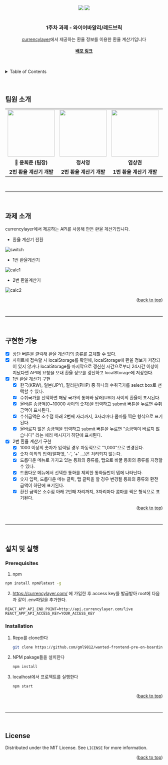 <div id="top"></div>

<!-- PROJECT SHIELDS -->
<div align='center'>
  <img src="https://img.shields.io/badge/JavaScript-F7DF1E?style=for-the-badge&logo=javascript&logoColor=black"/>
  <img src="https://img.shields.io/badge/React-61DAFB?style=for-the-badge&logo=React&logoColor=blue"/>
</div>


<!-- PROJECT LOGO -->
<br />
<div align="center">

  <h3 align="center">1주차 과제 - 와이어바알리/레드브릭</h3>

  <p align="center">
    <a href="https://currencylayer.com/">currencylayer</a>에서 제공하는 환율 정보를 이용한 환율 계산기입니다
    <br />
    <br />
    <a href="http://tyranno-currency.s3-website.ap-northeast-2.amazonaws.com/"><strong>배포 링크</strong></a>
  </p>
</div>

<br>

<br>

<details>
  <summary>Table of Contents</summary>
  <ol>
    <li><a href="#팀원-소개">팀원 소개</a></li> 
    <li><a href="#과제-소개">과제 소개</a></li>
    <li><a href="#구현한-기능">구현한 기능</a></li>
    <li>
      <a href="#설치-및-실행">설치 및 실행
      <ul>
        <li><a href="#prerequisites">Prerequisites</a></li>
        <li><a href="#installation">Installation</a></li>
      </ul>
    </li>
    <li><a href="#프로젝트-구조">프로젝트 </a></li>
    <li><a href="#license">License</a></li>
  </ol>
</details>

<br>
<br>

<!--팀원 소개-->
## 팀원 소개

<table align="center">
<tr>
<td align="center"><a href="https://github.com/gml9812"><img src="https://avatars.githubusercontent.com/u/28294925?v=4" width="150px" /></a></td>
<td align="center"><a href="https://github.com/seoysauce"><img src="https://avatars.githubusercontent.com/u/65898861?v=4" width="150px" /></a></td>
<td align="center"><a href="https://github.com/Yummy-sk"><img src="https://avatars.githubusercontent.com/u/60822846?v=4" width="150px" /></a></td>
<td align="center"><a href="https://github.com/jambottle"><img src="https://avatars.githubusercontent.com/u/72926450?v=4" width="150px" /></a></td>

</tr>
<tr>
<td align="center"><b>👑 윤희준 (팀장)</b></td>
<td align="center"><b>정서영</b></td>
<td align="center"><b>염상권</b></td>
<td align="center"><b>김재원</b></td>
</tr>
<tr>
<td align="center"><b>2번 환율 계산기 개발</b></td>
<td align="center"><b>2번 환율 계산기 개발</b></td>
<td align="center"><b>1번 환율 계산기 개발</b></td>
<td align="center"><b>1번 환율 계산기 개발</b></td>
</tr>
</table>

<br>
<hr>
<br>

<!-- 과제 소개 -->
## 과제 소개

currencylayer에서 제공하는 API를 사용해 만든 환율 계산기입니다.

- 환율 계산기 전환

![switch](https://user-images.githubusercontent.com/65898861/151077843-4ae73bd2-8038-4c5f-907a-6c7e36535d0a.gif)

- 1번 환율계산기 

![calc1](https://user-images.githubusercontent.com/65898861/151078085-e91c88f4-fb50-4cc4-bd78-881ac5d131fe.gif)

- 2번 환율계산기

![calc2](https://user-images.githubusercontent.com/65898861/151075691-c07d468e-43f6-4396-9c59-45bf7aacaa3b.gif)

<p align="right">(<a href="#top">back to top</a>)</p>

<br>
<hr>
<br>

<!-- 구현한 기능 -->
## 구현한 기능

- [x] 상단 버튼을 클릭해 환율 계산기의 종류를 교체할 수 있다.
- [x] 사이트에 접속할 시 localStorage를 확인해, localStorage에 환율 정보가 저장되어 있지 않거나 localStorage를 마지막으로 갱신한 시간으로부터 24시간 이상이 지났다면 API에 요청을 보내 환율 정보를 갱신하고 localStorage에 저장한다. 
- [x] 1번 환율 계산기 구현
  - [x] 한국(KRW), 일본(JPY), 필리핀(PHP) 중 하나의 수취국가를 select box로 선택할 수 있다.
  - [x] 수취국가를 선택하면 해당 국가의 통화와 달러(USD) 사이의 환율이 표시된다.
  - [x] 올바른 송금액(0~10000 사이의 숫자)을 입력하고 submit 버튼을 누르면 수취금액이 표시된다.
  - [x] 수취금액은 소수점 아래 2번째 자리까지, 3자리마다 콤마를 찍은 형식으로 표기된다. 
  - [x] 올바르지 않은 송금액을 입력하고 submit 버튼을 누르면 “송금액이 바르지 않습니다" 라는 에러 메시지가 하단에 표시된다.
- [x] 2번 환율 계산기 구현
  - [x] 1000 이상의 숫자가 입력될 경우 자동적으로 "1,000"으로 변경된다. 
  - [x] 숫자 이외의 입력(알파벳, '-', '+' ...)은 처리되지 않는다.
  - [x] 드롭다운 메뉴로 가지고 있는 통화의 종류를, 탭으로 바꿀 통화의 종류를 지정할 수 있다.
  - [x] 드롭다운 메뉴에서 선택한 통화를 제외한 통화들만이 탭에 나타난다. 
  - [x] 숫자 입력, 드롭다운 메뉴 클릭, 탭 클릭을 할 경우 변경될 통화의 종류와 환전 금액이 하단에 표기된다.
  - [x] 환전 금액은 소수점 아래 2번째 자리까지, 3자리마다 콤마를 찍은 형식으로 표기된다.

<p align="right">(<a href="#top">back to top</a>)</p>

<br>
<hr>
<br>

<!-- 설치 및 실행 -->
## 설치 및 실행

### Prerequisites

1. npm
  ```sh
  npm install npm@latest -g
  ```
2. https://currencylayer.com/ 에 가입한 후 access key를 발급받아 root에 다음과 같이 .env파일을 추가한다.
  ```
  REACT_APP_API_END_POINT=http://api.currencylayer.com/live
  REACT_APP_API_ACCESS_KEY=YOUR_ACCESS_KEY
  ```



### Installation

1. Repo를 clone한다
   ```sh
   git clone https://github.com/gml9812/wanted-frontend-pre-on-boarding-mission.git
   ```
2. NPM pakage들을 설치한다
   ```sh
   npm install
   ```
3. localhost에서 프로젝트를 실행한다
   ```sh
   npm start
   ```

<p align="right">(<a href="#top">back to top</a>)</p>

<br>
<hr>
<br>

<!-- LICENSE -->
## License

Distributed under the MIT License. See `LICENSE` for more information.

<p align="right">(<a href="#top">back to top</a>)</p>
